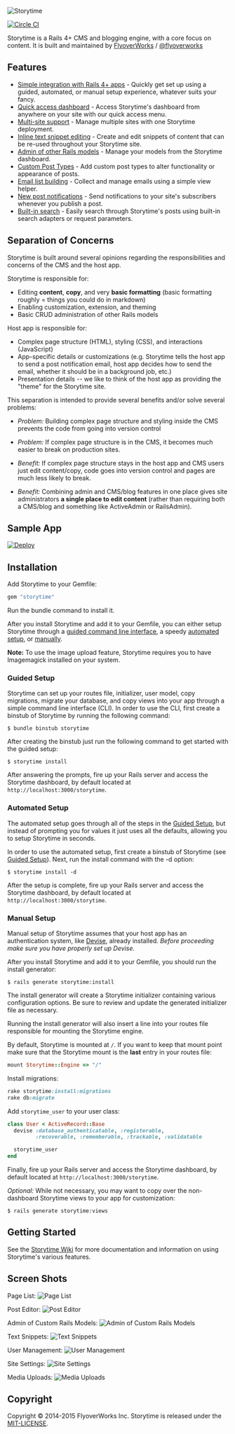 ![Storytime](https://flyoverworks-com.s3.amazonaws.com/uploads/storytime/media/file/125/final-st-logo-02_thumb.png) 

[![Circle CI](https://circleci.com/gh/FlyoverWorks/storytime/tree/master.svg?style=svg)](https://circleci.com/gh/FlyoverWorks/storytime/tree/master)

Storytime is a Rails 4+ CMS and blogging engine, with a core focus on content. It is built and maintained by [FlyoverWorks](http://www.flyoverworks.com/?utm_source=github&utm_medium=readme&utm_campaign=github) / [@flyoverworks](http://twitter.com/flyoverworks)

## Features

* [Simple integration with Rails 4+ apps](https://github.com/FlyoverWorks/storytime/wiki/Setup) - Quickly get set up using a guided, automated, or manual setup experience, whatever suits your fancy.
* [Quick access dashboard](https://github.com/FlyoverWorks/storytime/wiki/Using-the-Quick-Access-Menu) - Access Storytime's dashboard from anywhere on your site with our quick access menu.
* [Multi-site support](https://github.com/FlyoverWorks/storytime/wiki/Multi-site-Support) - Manage multiple sites with one Storytime deployment.
* [Inline text snippet editing](https://github.com/FlyoverWorks/storytime/wiki/Text-Snippets) - Create and edit snippets of content that can be re-used throughout your Storytime site.
* [Admin of other Rails models](https://github.com/FlyoverWorks/storytime/wiki/Admin-of-Rails-Models) - Manage your models from the Storytime dashboard.
* [Custom Post Types](https://github.com/FlyoverWorks/storytime/wiki/Using-Custom-Post-Types) - Add custom post types to alter functionality or appearance of posts.
* [Email list building](https://github.com/FlyoverWorks/storytime/wiki/Email-Subscriptions) - Collect and manage emails using a simple view helper.
* [New post notifications](https://github.com/FlyoverWorks/storytime/wiki/Working-with-New-Post-Notifications) - Send notifications to your site's subscribers whenever you publish a post.
* [Built-in search](https://github.com/FlyoverWorks/storytime/wiki/Using-Storytime%27s-Post-Search) - Easily search through Storytime's posts using built-in search adapters or request parameters.

## Separation of Concerns

Storytime is built around several opinions regarding the responsibilities and concerns of the CMS and the host app.

Storytime is responsible for:
* Editing **content**, **copy**, and very **basic formatting** (basic formatting roughly = things you could do in markdown)
* Enabling customization, extension, and theming
* Basic CRUD administration of other Rails models

Host app is responsible for:
* Complex page structure (HTML), styling (CSS), and interactions (JavaScript)
* App-specific details or customizations (e.g. Storytime tells the host app to send a post notification email, host app decides how to send the email, whether it should be in a background job, etc.) 
* Presentation details -- we like to think of the host app as providing the "theme" for the Storytime site.

This separation is intended to provide several benefits and/or solve several problems:
* *Problem:* Building complex page structure and styling inside the CMS prevents the code from going into version control
* *Problem:* If complex page structure is in the CMS, it becomes much easier to break on production sites.

* *Benefit:* If complex page structure stays in the host app and CMS users just edit content/copy, code goes into version control and pages are much less likely to break.
* *Benefit:* Combining admin and CMS/blog features in one place gives site administrators **a single place to edit content** (rather than requiring both a CMS/blog and something like ActiveAdmin or RailsAdmin).

## Sample App

[![Deploy](https://www.herokucdn.com/deploy/button.png)](https://heroku.com/deploy?template=https://github.com/flyoverworks/storytime-example/blob/master)

## Installation

Add Storytime to your Gemfile:

```ruby
gem "storytime"
```

Run the bundle command to install it.

After you install Storytime and add it to your Gemfile, you can either setup Storytime through a [guided command line interface](#guided-setup), a speedy [automated setup](#automated-setup), or [manually](#manual-setup).

**Note:** To use the image upload feature, Storytime requires you to have Imagemagick installed on your system.

### Guided Setup

Storytime can set up your routes file, initializer, user model, copy migrations, migrate your database, and copy views into your app through a simple command line interface (CLI). In order to use the CLI, first create a binstub of Storytime by running the following command:

```terminal
$ bundle binstub storytime
```

After creating the binstub just run the following command to get started with the guided setup:

```terminal
$ storytime install
```

After answering the prompts, fire up your Rails server and access the Storytime dashboard, by default located at `http://localhost:3000/storytime`.

### Automated Setup

The automated setup goes through all of the steps in the [Guided Setup](#guided-setup), but instead of prompting you for values it just uses all the defaults, allowing you to setup Storytime in seconds.

In order to use the automated setup, first create a binstub of Storytime (see [Guided Setup](#guided-setup)). Next, run the install command with the -d option:

```terminal
$ storytime install -d
```

After the setup is complete, fire up your Rails server and access the Storytime dashboard, by default located at `http://localhost:3000/storytime`.

### Manual Setup

Manual setup of Storytime assumes that your host app has an authentication system, like [Devise](https://github.com/plataformatec/devise), already installed. *Before proceeding make sure you have properly set up Devise.*

After you install Storytime and add it to your Gemfile, you should run the install generator:

```terminal
$ rails generate storytime:install
```

The install generator will create a Storytime initializer containing various configuration options. Be sure to review and update the generated initializer file as necessary.

Running the install generator will also insert a line into your routes file responsible for mounting the Storytime engine. 

By default, Storytime is mounted at `/`. If you want to keep that mount point make sure that the Storytime mount is the **last** entry in your routes file:

```ruby
mount Storytime::Engine => "/"
```

Install migrations:

```ruby
rake storytime:install:migrations
rake db:migrate
```

Add `storytime_user` to your user class:

```ruby
class User < ActiveRecord::Base
  devise :database_authenticatable, :registerable,
         :recoverable, :rememberable, :trackable, :validatable

  storytime_user
end
```

Finally, fire up your Rails server and access the Storytime dashboard, by default located at `http://localhost:3000/storytime`.

*Optional:* While not necessary, you may want to copy over the non-dashboard Storytime views to your app for customization:

```console
$ rails generate storytime:views
```

## Getting Started

See the [Storytime Wiki](https://github.com/FlyoverWorks/storytime/wiki) for more documentation and information on using Storytime's various features.

## Screen Shots

Page List:
![Page List](https://raw.githubusercontent.com/FlyoverWorks/storytime/master/screenshots/page-list.png "Page List")

Post Editor:
![Post Editor](https://raw.githubusercontent.com/FlyoverWorks/storytime/master/screenshots/post-editor.png "Post Editor")

Admin of Custom Rails Models:
![Admin of Custom Rails Models](https://raw.githubusercontent.com/FlyoverWorks/storytime/master/screenshots/admin.png "Admin of Custom Rails Models")

Text Snippets:
![Text Snippets](https://raw.githubusercontent.com/FlyoverWorks/storytime/master/screenshots/text-snippets.png "Text Snippets")

User Management:
![User Management](https://raw.githubusercontent.com/FlyoverWorks/storytime/master/screenshots/user-management.png "User Management")

Site Settings:
![Site Settings](https://raw.githubusercontent.com/FlyoverWorks/storytime/master/screenshots/site-settings.png "Site Settings")

Media Uploads:
![Media Uploads](https://raw.githubusercontent.com/FlyoverWorks/storytime/master/screenshots/media.png "Media Uploads")

## Copyright
Copyright © 2014-2015 FlyoverWorks Inc. Storytime is released under the [MIT-LICENSE](MIT-LICENSE).
